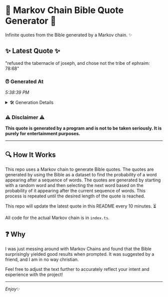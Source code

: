 # 📖 Markov Chain Bible Quote Generator 📖

Infinite quotes from the Bible generated by a Markov chain. ✨

## ✨ Latest Quote ✨
"refused the tabernacle of joseph, and chose not the tribe of ephraim: 78:68"

### ⏰ Generated At
*5:38:39 PM*

<details>
    <summary>🛠️ Generation Details</summary>
    <p>
        <strong>🌱 Seed:</strong> refused<br>
        <strong>🔄 Iterations:</strong> 12<br>
        <strong>📜 Context History:</strong><br>[ refused ]: the<br>[ refused, the ]: tabernacle<br>[ refused, the, tabernacle ]: of<br>[ refused, the, tabernacle, of ]: joseph,<br>[ refused, the, tabernacle, of, joseph, ]: and<br>[ refused, the, tabernacle, of, joseph,, and ]: chose<br>[ the, tabernacle, of, joseph,, and, chose ]: not<br>[ tabernacle, of, joseph,, and, chose, not ]: the<br>[ of, joseph,, and, chose, not, the ]: tribe<br>[ joseph,, and, chose, not, the, tribe ]: of<br>[ and, chose, not, the, tribe, of ]: ephraim:<br>[ chose, not, the, tribe, of, ephraim: ]: 78:68<br>
    </p>
</details>

### ⚠️ Disclaimer ⚠️
**This quote is generated by a program and is not to be taken seriously. It is purely for entertainment purposes.**

---

## 🔍 How It Works

This repo uses a Markov chain to generate Bible quotes. The quotes are generated by using the Bible as a dataset to find the probability of a word appearing after a sequence of words. The quotes are generated by starting with a random word and then selecting the next word based on the probability of it appearing after the current sequence of words. This process is repeated until the desired length of the quote is reached.

This repo will update the latest quote in this README every 10 minutes. ⏳

All code for the actual Markov chain is in `index.ts`.

## ❓ Why

I was just messing around with Markov Chains and found that the Bible surprisingly yielded good results when prompted. 
It was suggested by a friend, and I am in no way christian.

Feel free to adjust the text further to accurately reflect your intent and experience with the project!

---

*Enjoy*✨
